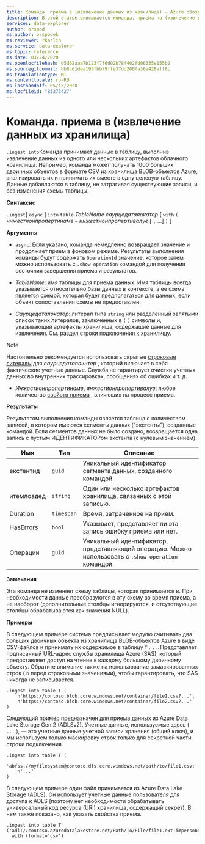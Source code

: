 ```yaml
---
title: Команда. приема в (извлечение данных из хранилища) — Azure обозреватель данных | Документация Майкрософт
description: В этой статье описывается команда. приема на (извлечение данных из хранилища) в обозреватель данных Azure.
services: data-explorer
author: orspod
ms.author: orspodek
ms.reviewer: rkarlin
ms.service: data-explorer
ms.topic: reference
ms.date: 03/24/2020
ms.openlocfilehash: 05d62aaa7b123f7f6d02b784402fd06335e155b2
ms.sourcegitcommit: bb8c61dea193fbbf9ffe37dd200fa36e428aff8c
ms.translationtype: MT
ms.contentlocale: ru-RU
ms.lasthandoff: 05/13/2020
ms.locfileid: "83373427"
---
```

# <a name="the-ingest-into-command-pull-data-from-storage"></a>Команда. приема в (извлечение данных из хранилища)

`.ingest into`Команда принимает данные в таблицу, выполнив извлечение данных из одного или нескольких артефактов облачного хранилища.
Например, команда может получать 1000 больших двоичных объектов в формате CSV из хранилища BLOB-объектов Azure, анализировать их и принимать их вместе в одну целевую таблицу.
Данные добавляются в таблицу, не затрагивая существующие записи, и без изменения схемы таблицы.

**Синтаксис**

`.ingest`[ `async` ] `into` `table` *TableName* *саурцедаталокатор* [ `with` `(` *инжестионпропертинаме* `=` *инжестионпропертивалуе* [ `,` ...] `)` ]

**Аргументы**

* `async`: Если указано, команда немедленно возвращает значение и продолжает прием в фоновом режиме. Результаты выполнения команды будут содержать `OperationId` значение, которое затем можно использовать с `.show operation` командой для получения состояния завершения приема и результатов.
  
* *TableName*: имя таблицы для приема данных.
  Имя таблицы всегда указывается относительно базы данных в контексте, а ее схема является схемой, которая будет предполагаться для данных, если объект сопоставления схемы не предоставлен.

* *Саурцедаталокатор*: литерал типа `string` или разделенный запятыми список таких литералов, заключенных в `(` `)` символы и, указывающий артефакты хранилища, содержащие данные для извлечения. См. раздел [строки подключения к хранилищу](../../api/connection-strings/storage.md).

> [!NOTE]
> Настоятельно рекомендуется использовать скрытые [строковые литералы](../../query/scalar-data-types/string.md#obfuscated-string-literals) для *саурцедатапоинтер* , который включает в себя фактические учетные данные.
> Служба не гарантирует очистки учетных данных во внутренних трассировках, сообщениях об ошибках и т. д.

* *Инжестионпропертинаме*, *инжестионпропертивалуе*: любое количество [свойств приема](../../../ingestion-properties.md) , влияющих на процесс приема.

**Результаты**

Результатом выполнения команды является таблица с количеством записей, в котором имеются сегменты данных ("экстенты"), созданные командой.
Если сегментов данных не было создано, возвращается одна запись с пустым ИДЕНТИФИКАТОРом экстента (с нулевым значением).

|Имя       |Тип      |Описание                                                                |
|-----------|----------|---------------------------------------------------------------------------|
|екстентид   |`guid`    |Уникальный идентификатор сегмента данных, созданного командой.|
|итемлоадед |`string`  |Один или несколько артефактов хранилища, связанных с этой записью.             |
|Duration   |`timespan`|Время, затраченное на прием.                                     |
|HasErrors  |`bool`    |Указывает, представляет ли эта запись ошибку приема или нет.                |
|Операции|`guid`    |Уникальный идентификатор, представляющий операцию. Можно использовать с `.show operation` командой.|

**Замечания**

Эта команда не изменяет схему таблицы, которая принимается в.
При необходимости данные преобразуются в эту схему во время приема, а не наоборот (дополнительные столбцы игнорируются, и отсутствующие столбцы обрабатываются как значения NULL).

**Примеры**

В следующем примере система предписывает модулю считывать два больших двоичных объекта из хранилища BLOB-объектов Azure в виде CSV-файлов и принимать их содержимое в таблицу `T` . `...`Представляет подписанный URL-адрес службы хранилища Azure (SAS), который предоставляет доступ на чтение к каждому большому двоичному объекту. Обратите внимание также на использование замаскированных строк ( `h` перед строковыми значениями), чтобы гарантировать, что SAS никогда не записывается.

```kusto
.ingest into table T (
    h'https://contoso.blob.core.windows.net/container/file1.csv?...',
    h'https://contoso.blob.core.windows.net/container/file2.csv?...'
)
```

Следующий пример предназначен для приема данных из Azure Data Lake Storage Gen 2 (ADLSv2). Учетные данные, используемые здесь ( `...` ), — это учетные данные учетной записи хранения (общий ключ), и мы используем только маскировку строк только для секретной части строки подключения.

```kusto
.ingest into table T (
  'abfss://myfilesystem@contoso.dfs.core.windows.net/path/to/file1.csv;'
    h'...'
)
```

В следующем примере один файл принимается из Azure Data Lake Storage (ADLS).
Он использует учетные данные пользователя для доступа к ADLS (поэтому нет необходимости обрабатывать универсальный код ресурса (URI) хранилища, содержащий секрет). В нем также показано, как указать свойства приема.

```kusto
.ingest into table T ('adl://contoso.azuredatalakestore.net/Path/To/File/file1.ext;impersonate')
  with (format='csv')
```

